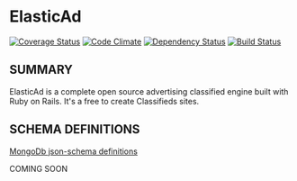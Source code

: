 # ElasticAd

[![Coverage Status](https://coveralls.io/repos/elasticad/elasticad/badge.png)](https://coveralls.io/r/elasticad/elasticad)
[![Code Climate](https://codeclimate.com/github/elasticad/elasticad.png)](https://codeclimate.com/github/elasticad/elasticad)
[![Dependency Status](https://gemnasium.com/elasticad/elasticad.png)](https://gemnasium.com/elasticad/elasticad)
[![Build Status](https://travis-ci.org/elasticad/elasticad.png?branch=master)](https://travis-ci.org/elasticad/elasticad)

SUMMARY
-------


ElasticAd is a complete open source advertising classified engine built with Ruby on Rails. It's a free to create Classifieds sites.

SCHEMA DEFINITIONS
------------------


[MongoDb json-schema definitions](https://github.com/elasticad/mongodb-schema-design)



COMING SOON